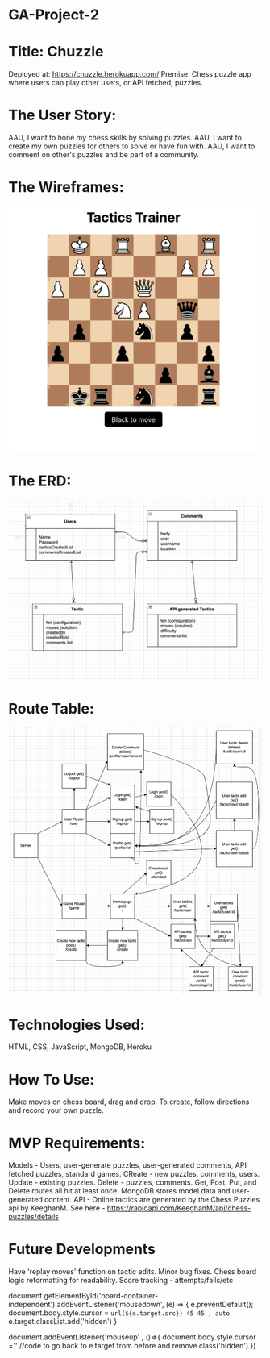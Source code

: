 # GA-Project-2

# Title: Chuzzle
Deployed at: https://chuzzle.herokuapp.com/
Premise: Chess puzzle app where users can play other users, or API fetched, puzzles.

# The User Story:
AAU, I want to hone my chess skills by solving puzzles.
AAU, I want to create my own puzzles for others to solve or have fun with.
AAU, I want to comment on other's puzzles and be part of a community.

# The Wireframes:
![](Images/Wireframe_Board.png)

# The ERD: 
![](Images/newERD.png)

# Route Table:
![](Images/RouteTable.png)

# Technologies Used:
HTML, CSS, JavaScript, MongoDB, Heroku

# How To Use:
Make moves on chess board, drag and drop.
To create, follow directions and record your own puzzle.

# MVP Requirements:
Models - Users, user-generate puzzles, user-generated comments, API fetched puzzles, standard games.
CReate - new puzzles, comments, users. Update - existing puzzles. Delete - puzzles, comments. Get, Post, Put, and Delete routes all hit at least once.
MongoDB stores model data and user-generated content.
API - Online tactics are generated by the Chess Puzzles api by KeeghanM. See here - https://rapidapi.com/KeeghanM/api/chess-puzzles/details

# Future Developments
Have 'replay moves' function on tactic edits.
Minor bug fixes.
Chess board logic reformatting for readability.
Score tracking - attempts/fails/etc

 document.getElementById('board-container-independent').addEventListener('mousedown', (e) => {
     e.preventDefault();
        document.body.style.cursor = `url(${e.target.src}) 45 45 , auto`
        e.target.classList.add('hidden')
        }

document.addEventListener('mouseup' , ()=>{
        document.body.style.cursor =''
        //code to go back to e.target from before and remove class('hidden')
    })